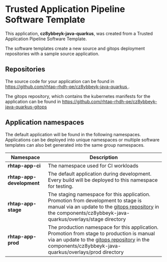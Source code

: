 # Trusted Application Pipeline Software Template

This application, **cz8ybbeyk-java-quarkus**, was created from a Trusted Application Pipeline Software Template.

The software templates create a new source and gitops deployment repositories with a sample source application. 

## Repositories

The source code for your application can be found in [https://github.com/rhtap-rhdh-qe/cz8ybbeyk-java-quarkus ](https://github.com/rhtap-rhdh-qe/cz8ybbeyk-java-quarkus ).
 
The gitops repository, which contains the kubernetes manifests for the application can be found in 
[https://github.com/rhtap-rhdh-qe/cz8ybbeyk-java-quarkus-gitops ](https://github.com/rhtap-rhdh-qe/cz8ybbeyk-java-quarkus-gitops ) 

## Application namespaces 

The default application will be found in the following namespaces. Applications can be deployed into unique namespaces or multiple software templates can also bet generated into the same group namespaces.  

|  Namespace   |  Description   |  
| -------- | -------- |
| **rhtap-app-ci** | The namespace used for CI workloads |
| **rhtap-app-development** | The default application during development. Every build will be deployed to this namespace for testing. |
| **rhtap-app-stage** | The staging namespace for this application. Promotion from development to stage is manual via an update to the [gitops repository](https://github.com/rhtap-rhdh-qe/cz8ybbeyk-java-quarkus-gitops ) in the components/cz8ybbeyk-java-quarkus/overlays/stage directory |
| **rhtap-app-prod** | The production namespace for this application. Promotion from stage to production is manual via an update to the [gitops repository](https://github.com/rhtap-rhdh-qe/cz8ybbeyk-java-quarkus-gitops ) in the components/cz8ybbeyk-java-quarkus/overlays/prod directory |